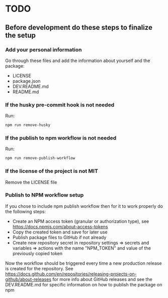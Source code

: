 # TODO

## Before development do these steps to finalize the setup

### Add your personal information

Go through these files and add the information about yourself and the package:

- LICENSE
- package.json
- DEV.README.md
- README.md

### If the husky pre-commit hook is not needed

Run:

```bash
npm run remove-husky
```

### If the publish to npm workflow is not needed

Run:

```bash
npm run remove-publish-workflow
```

### If the license of the project is not MIT

Remove the LICENSE file

### Publish to NPM workflow setup

If you chose to include npm publish workflow then for it to work properly do the following steps:

- Create an NPM access token (granular or authorization type), see <https://docs.npmjs.com/about-access-tokens>
- Copy the created token and save for later use
- Publish package files to GitHub if not already
- Create new repository secret in repository settings => secrets and variables => actions with the name "NPM_TOKEN" and value of the previously copied token

Now the workflow should be triggered every time a new production release is created
for the repository. See <https://docs.github.com/en/repositories/releasing-projects-on-github/about-releases> for more info about GitHub releases and
see the DEV.README.md for specific information on how to publish the package on npm

